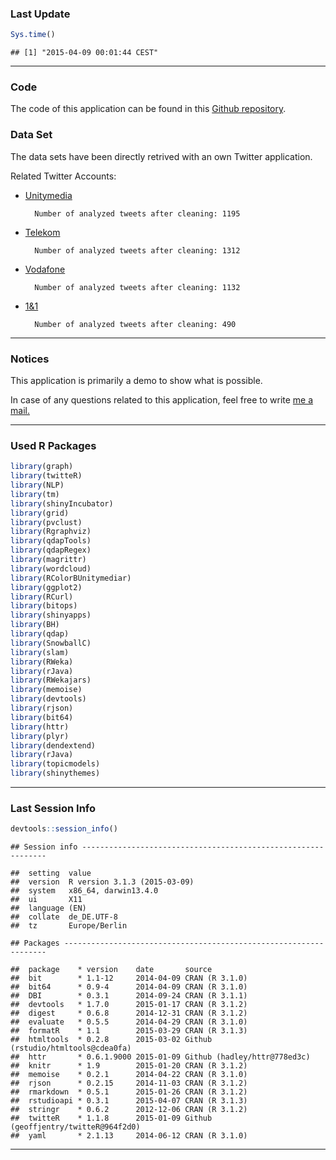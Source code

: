 
### Last Update


```r
Sys.time()
```

```
## [1] "2015-04-09 00:01:44 CEST"
```

***

### Code

The code of this application can be found in this [Github repository][1].

### Data Set




The data sets have been directly retrived with an own Twitter application.

Related Twitter Accounts:

* [Unitymedia][2]

        Number of analyzed tweets after cleaning: 1195

* [Telekom][3] 

        Number of analyzed tweets after cleaning: 1312

* [Vodafone][4] 
        
        Number of analyzed tweets after cleaning: 1132
        
* [1&1][5] 
        
        Number of analyzed tweets after cleaning: 490

***

### Notices

This application is primarily a demo to show what is possible. 

In case of any questions related to this application, feel free to write [me a mail.][6]

***

### Used R Packages


```r
library(graph)
library(twitteR)
library(NLP)
library(tm)
library(shinyIncubator)
library(grid)
library(pvclust)
library(Rgraphviz)
library(qdapTools)
library(qdapRegex)
library(magrittr)
library(wordcloud)
library(RColorBUnitymediar)
library(ggplot2)
library(RCurl)
library(bitops)
library(shinyapps)
library(BH)
library(qdap)
library(SnowballC)
library(slam)
library(RWeka)
library(rJava) 
library(RWekajars)
library(memoise)
library(devtools)
library(rjson)
library(bit64)
library(httr)
library(plyr)
library(dendextend)
library(rJava)
library(topicmodels)
library(shinythemes)
```

***

### Last Session Info


```r
devtools::session_info()
```

```
## Session info --------------------------------------------------------------
```

```
##  setting  value                       
##  version  R version 3.1.3 (2015-03-09)
##  system   x86_64, darwin13.4.0        
##  ui       X11                         
##  language (EN)                        
##  collate  de_DE.UTF-8                 
##  tz       Europe/Berlin
```

```
## Packages ------------------------------------------------------------------
```

```
##  package    * version    date       source                              
##  bit        * 1.1-12     2014-04-09 CRAN (R 3.1.0)                      
##  bit64      * 0.9-4      2014-04-09 CRAN (R 3.1.0)                      
##  DBI        * 0.3.1      2014-09-24 CRAN (R 3.1.1)                      
##  devtools   * 1.7.0      2015-01-17 CRAN (R 3.1.2)                      
##  digest     * 0.6.8      2014-12-31 CRAN (R 3.1.2)                      
##  evaluate   * 0.5.5      2014-04-29 CRAN (R 3.1.0)                      
##  formatR    * 1.1        2015-03-29 CRAN (R 3.1.3)                      
##  htmltools  * 0.2.8      2015-03-02 Github (rstudio/htmltools@cdea0fa)  
##  httr       * 0.6.1.9000 2015-01-09 Github (hadley/httr@778ed3c)        
##  knitr      * 1.9        2015-01-20 CRAN (R 3.1.2)                      
##  memoise    * 0.2.1      2014-04-22 CRAN (R 3.1.0)                      
##  rjson      * 0.2.15     2014-11-03 CRAN (R 3.1.2)                      
##  rmarkdown  * 0.5.1      2015-01-26 CRAN (R 3.1.2)                      
##  rstudioapi * 0.3.1      2015-04-07 CRAN (R 3.1.3)                      
##  stringr    * 0.6.2      2012-12-06 CRAN (R 3.1.2)                      
##  twitteR    * 1.1.8      2015-01-09 Github (geoffjentry/twitteR@964f2d0)
##  yaml       * 2.1.13     2014-06-12 CRAN (R 3.1.0)
```



[1]: https://github.com/mhnierhoff/shiny-apps/tree/master/unitymedia "Github Repo"

[2]: https://twitter.com/unitymedia "Unitymedia Twitter Account"

[3]: https://twitter.com/deutschetelekom "Telekom Twitter Account"

[4]: https://twitter.com/vodafone "Vodafone Twitter Account"

[5]: https://twitter.com/1und1 "1&1 Twitter Account"

[6]: http://nierhoff.info/#contact "Contact"

***
